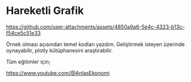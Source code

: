# Hareketli Grafik

https://github.com/user-attachments/assets/4850a9a6-5e4c-4323-b13c-f54ce5c51e33

Örnek olması açısından temel kodları yazdım. Geliştirmek isteyen üzerinde oynayabilir, plotly kütüphanesini araştırabilir.

Tüm eğitimler için;

https://www.youtube.com/@AnlasEkonomi
 
